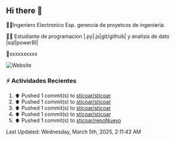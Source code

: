 ## Hi there 👋



👨‍💻Ingeniero Electronico Esp. gerencia de proyetcos de ingenieria.

👨‍🎓 Estudiante de programacion |.py|.js|git/github| y analisis de dato |sql|powerBI|

📱xxxxxxxxxx

![Website](https://img.shields.io/website?url=https%3A%2F%2Fwww.linkedin.com%2Fin%2Fstivenson-corredor-aa7382293%2F)


### :zap: Actividades Recientes
<!--RECENT_ACTIVITY:start-->
1. ⬆️ Pushed 1 commit(s) to [sticoar/sticoar](https://github.com/sticoar/sticoar)<br>
2. ⬆️ Pushed 1 commit(s) to [sticoar/sticoar](https://github.com/sticoar/sticoar)<br>
3. ⬆️ Pushed 1 commit(s) to [sticoar/sticoar](https://github.com/sticoar/sticoar)<br>
4. ⬆️ Pushed 1 commit(s) to [sticoar/sticoar](https://github.com/sticoar/sticoar)<br>
5. ⬆️ Pushed 1 commit(s) to [sticoar/repoNuevo](https://github.com/sticoar/repoNuevo)<br>
<!--RECENT_ACTIVITY:end-->
<!--RECENT_ACTIVITY:last_update-->
Last Updated: Wednesday, March 5th, 2025, 2:11:43 AM
<!--RECENT_ACTIVITY:last_update_end-->

<!--
**sticoar/sticoar** is a ✨ _special_ ✨ repository because its `README.md` (this file) appears on your GitHub profile.

Here are some ideas to get you started:

- 🔭 I’m currently working on ...
- 🌱 I’m currently learning ...
- 👯 I’m looking to collaborate on ...
- 🤔 I’m looking for help with ...
- 💬 Ask me about ...
- 📫 How to reach me: ...
- 😄 Pronouns: ...
- ⚡ Fun fact: ...
-->
